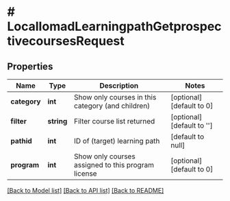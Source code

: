# # LocalIomadLearningpathGetprospectivecoursesRequest

## Properties

Name | Type | Description | Notes
------------ | ------------- | ------------- | -------------
**category** | **int** | Show only courses in this category (and children) | [optional] [default to 0]
**filter** | **string** | Filter course list returned | [optional] [default to '']
**pathid** | **int** | ID of (target) learning path | [default to null]
**program** | **int** | Show only courses assigned to this program license | [optional] [default to 0]

[[Back to Model list]](../../README.md#models) [[Back to API list]](../../README.md#endpoints) [[Back to README]](../../README.md)
